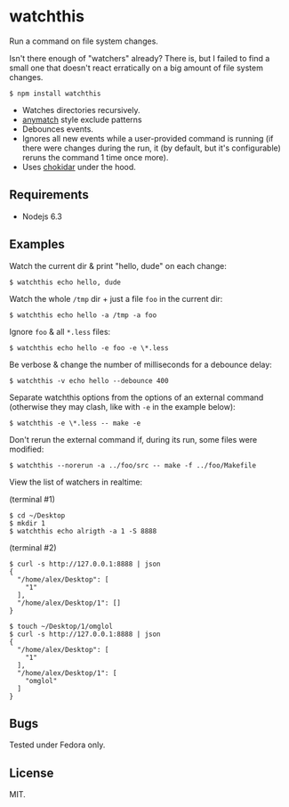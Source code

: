 # watchthis

Run a command on file system changes.

Isn't there enough of "watchers" already? There is, but I failed to
find a small one that doesn't react erratically on a big amount of
file system changes.

	$ npm install watchthis

* Watches directories recursively.
* [anymatch](https://github.com/es128/anymatch) style exclude patterns
* Debounces events.
* Ignores all new events while a user-provided command is running (if
  there were changes during the run, it (by default, but it's
  configurable) reruns the command 1 time once more).
* Uses [chokidar](https://github.com/paulmillr/chokidar) under the hood.

## Requirements

* Nodejs 6.3

## Examples

Watch the current dir & print "hello, dude" on each change:

	$ watchthis echo hello, dude

Watch the whole `/tmp` dir + just a file `foo` in the current dir:

	$ watchthis echo hello -a /tmp -a foo

Ignore `foo` & all `*.less` files:

	$ watchthis echo hello -e foo -e \*.less

Be verbose & change the number of milliseconds for a debounce delay:

	$ watchthis -v echo hello --debounce 400

Separate watchthis options from the options of an external command
(otherwise they may clash, like with `-e` in the example below):

	$ watchthis -e \*.less -- make -e

Don't rerun the external command if, during its run, some files were
modified:

	$ watchthis --norerun -a ../foo/src -- make -f ../foo/Makefile

View the list of watchers in realtime:

(terminal #1)

	$ cd ~/Desktop
	$ mkdir 1
	$ watchthis echo alrigth -a 1 -S 8888

(terminal #2)

~~~
$ curl -s http://127.0.0.1:8888 | json
{
  "/home/alex/Desktop": [
	"1"
  ],
  "/home/alex/Desktop/1": []
}
~~~

~~~
$ touch ~/Desktop/1/omglol
$ curl -s http://127.0.0.1:8888 | json
{
  "/home/alex/Desktop": [
	"1"
  ],
  "/home/alex/Desktop/1": [
	"omglol"
  ]
}
~~~

## Bugs

Tested under Fedora only.

## License

MIT.
